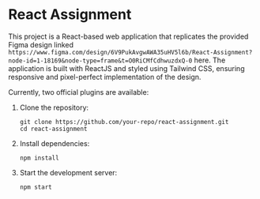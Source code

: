 # React Assignment

This project is a React-based web application that replicates the provided Figma design linked 
     ```
      https://www.figma.com/design/6V9PukAvgwAWA35uHV5l6b/React-Assignment?node-id=1-18169&node-type=frame&t=O0RiCMfCdhwuzdxQ-0
     ```
here. The application is built with ReactJS and styled using Tailwind CSS, ensuring responsive and pixel-perfect implementation of the design.

Currently, two official plugins are available:

 1. Clone the repository:
     ```
     git clone https://github.com/your-repo/react-assignment.git
     cd react-assignment

 2. Install dependencies:
    ```
    npm install

 3. Start the development server:
    ```
    npm start

     
     
